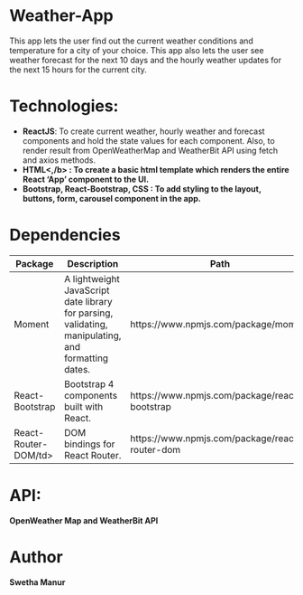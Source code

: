 # Weather-App
This app lets the user find out the current weather conditions and temperature for a city of your choice. This app also lets the user see weather forecast for the next 10 days and the hourly weather updates for the next 15 hours for the current city. 

# Technologies:
<ul>
<li><b>ReactJS</b>: To create current weather, hourly weather and forecast components and hold the state values for each component. Also, to render result from OpenWeatherMap and WeatherBit API using fetch and axios methods.</li>
<li><b>HTML<,/b> : To create a basic html template which renders the entire React ‘App’ component to the UI.</li>
<li> <b>Bootstrap, React-Bootstrap, CSS </b>: To add styling to the layout, buttons, form, carousel component in the app.
</ul>

# Dependencies 
<table>
  <thead>
    <tr>
      <th>Package</th>
      <th>Description</th>
      <th>Path</th>
    </tr> 
  </thead>
  <tbody> 
    <tr>
      <td>Moment</td>
      <td>A lightweight JavaScript date library for parsing, validating, manipulating, and formatting dates.</td>
      <td>https://www.npmjs.com/package/moment</td>
    </tr> 
    <tr>
      <td>React-Bootstrap</td>
      <td>Bootstrap 4 components built with React.</td>
      <td>https://www.npmjs.com/package/react-bootstrap</td>
    </tr> 
    <tr>
      <td>React-Router-DOM/td>
      <td>DOM bindings for React Router.</td>
      <td>https://www.npmjs.com/package/react-router-dom</td>
    </tr> 
  </tbody> 
<table>  

# API:
OpenWeather Map and WeatherBit API

# Author
Swetha Manur
